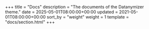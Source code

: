 +++
title = "Docs"
description = "The documents of the Datanymizer theme."
date = 2025-05-01T08:00:00+00:00
updated = 2021-05-01T08:00:00+00:00
sort_by = "weight"
weight = 1
template = "docs/section.html"
+++
